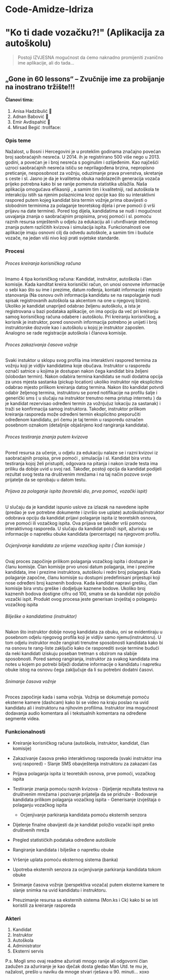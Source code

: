

# Code-Amidze-Idriza

# "Ko ti dade vozačku?!" (Aplikacija za autoškolu)
> Postoji IZVJESNA mogućnost da ćemo naknadno promijeniti zvanično ime aplikacije, ali do tada... 
##  „Gone in 60 lessons“ – Zvučnije ime za probijanje na inostrano tržište!!!
#### Članovi tima: 

1. Anisa Hadzibulić :girl:
2. Adnan Babović :boy:
3. Emir Avdispahić :boy:
4. Mirsad Begić :trollface:

### Opis teme
Nažalost, u Bosni i Hercegovini je u proteklim godinama značajno povećan broj saobraćajnih nesreća. U 2014. ih je registrirano 500 više nego u 2013. godini, a povećan je i broj nesreća s poginulim i ozlijeđenim. Kao najčešći uzroci saobraćajnih nesreća ističu se  neprilagođena brzina, nepropisno preticanje, nesposobnost za vožnju, oduzimanje prava prvenstva, skretanje s ceste i sl. 
Jasno je da je kvalitetna obuka nadolazećih generacija vozača prijeko potrebna kako bi se ranije pomenuta statistika ublažila. Naša aplikacija omogućava efikasniji , a samim tim i kvalitetniji, rad autoškola te interakciju istih sa njenim polaznicima kroz opcije kao što su interaktivni raspored putem kojeg kandidat bira termin vožnje,prima obavijesti o slobodnim terminima za polaganje teoretskog dijela i prve pomoći (i vrši prijavu na date termine).  Pored tog dijela, kandidatima se nudi i mogućnost usvajanja znanja o saobraćajnim propisima, prvoj pomoći i sl. pomoću raznih resursa smještenih u odjelu za edukaciju ali i utvrđivanje stečenog znanja putem različitih kvizova i simulacija ispita. Funkcionalnosti ove aplikacije imaju osnovni cilj da odvedu autoškole, a samim tim i buduće vozače, na jedan viši nivo koji prati svjetske standarde.

### Procesi

###### Proces kreiranja korisničkog računa
Imamo 4 tipa korisničkog računa: Kandidat, instruktor, autoškola i član komisije. Kada kanditat kreira korisnički račun, on unosi  osnovne informacije o sebi kao što su ime i prezime, datum rođenja, kontakt informacije i mjesto stanovanja (Na osnovu ovih informacija kandidatu se na raspolaganje nudi spisak registrovanih autoškola sa akcentom na one u njegovoj blizini). Ukoliko je kandidat unaprijed odabrao željenu autoškolu, a ista je registrovana u bazi podataka aplikacije, on ima opciju da već pri kreiranju samog korisničkog računa odabere i autoškolu. Pri kreiranju korisničkog, a korisnik je instruktor, pored osnovnih informacija potrebno je unijeti i broj instruktorske dozvole kao i autoškolu u kojoj je instruktor zaposlen.  Analogno se rade registracije autoškola i članova komisije.

###### Proces zakazivanja časova vožnje
Svaki instuktor u sklopu svog profila ima interaktivni raspored termina za vožnju koji je vidljiv kandidatima koje obučava. Instruktor u rasporedu označi satnice u kojima je dostupan nakon čega kandidat bira željeni (slobodan termin). Nakon odabira termina kandidatu se nudi dodatna opcija za unos mjesta sastanka (pickup location) ukoliko instruktor nije eksplicitno odabrao mjesto prilikom kreiranja datog termina. Nakon što kandidat potvrdi odabir željenog termina, instruktoru se pored notifikacije na profilu šalje i generički sms ( u slučaju na instruktor trenutno nema pristup internetu ) da je kandidat rezervisao određeni termin za vožnju(uz lokaciju za sastanak) i traži se konfirmacija samog instruktora.  Također, instruktor prilikom kreiranja rasporeda može određeni termin eksplicitno preporučiti određenom kandidatu, pri čemu je taj termin u rasporedu označen posebnom oznakom (detaljnije objašnjeno kod rangiranja kandidata).

###### Proces testiranja znanja putem kvizova
Pored resursa za učenje, u odjelu za edukaciju nalaze se i razni kvizovi iz saobraćajnih propisa, prve pomoći , simulacija i sl. Kandidat bira vrstu testiranja kojoj želi pristupiti, odgovara na pitanja i nakon izrade testa ima priliku da dobije uvid u svoj rad. Također, postoji opcija da kandidat podijeli rezultat svog testa na društvenim mrežama i na taj način pozove svoje prijatelje da se oprobaju u datom testu. 

###### Prijava za polaganje ispita (teoretski dio, prva pomoć, vozački ispit)
U slučaju da je kandidat ispunio uslove za izlazak na navedene ispite (predao je sve potrebne dokumente i izvršio sve uplate) autoškola/instruktor odobrava opciju da kandidat prijavi polaganje ispita iz teoretskih osnova, prve pomoći ili vozačkog ispita. Ova prijava se također vrši pomoću interaktivnog rasporeda. U slučaju da kandidat položi ispit, ažuriraju se informacije o napretku obuke kandidata (percentage) na njegovom profilu.

###### Ocjenjivanje kandidata za vrijeme vozačkog ispita ( Član komisije )
Ovaj proces započinje prilikom polaganja vozačkog ispita i dostupan je članu komisije. Član komisije prvo unosi datum polaganja, ime i prezime kandidata, ime i prezime instruktora, autoškolu i redni broj polaganja. Kada polaganje započne, članu komisije su dostupni predefinisani prijestupi koji nose određeni broj kaznenih bodova. Kada kandidat napravi grešku, član komisije bira vrstu greške i dodjeljuje kaznene bodove. Ukoliko broj kaznenih bodova dostigne cifru od 100, smatra se da kandidat nije položio vozački ispit. Produkt ovog procesa jeste generisan izvještaj o polaganju vozačkog ispita

###### Bilješke o kandidatima (instruktor)
Nakon što instruktor dobije novog kandidata za obuku,  oni se evidentiraju u posebnom odjelu njegovog profila koji je vidljiv samo njemu(instruktoru). U tom odjelu instruktor može rangirati trenutne sposobnosti kandidata kako bi na osnovu te rang-liste zaključio kako će rasporediti svoje termine budući da neki kandidati iziskuju poseban tretman s obzirom na slabije sposobnosti. Pored samog rangiranja, instruktor za svakog kandidata ima notes u kojem po potrebi bilježi dodatne informacije o kandidatu i napretku obuke istog na osnovu čega zaključuje da li su potrebni dodatni časovi.

###### Snimanje časova vožnje
Proces započinje kada i sama vožnja. Vožnja se dokumetuje pomoću eksterne kamere (dashcam) kako bi se video na kraju poslao na uvid kandidatu ali i instruktoru na njihovim profilima. Instruktor ima mogućnost dodavanja audio komentara ali i tekstualnih komentara na određene segmente videa.
 

### Funkcionalnosti

  -   Kreiranje korisničkog računa (autoškola, instruktor, kandidat, član komisije)
  -   Zakazivanje časova preko interaktivnog rasporeda (svaki instruktor ima svoj raspored)
        	- Slanje SMS obavještenja instruktoru za zakazani čas

  -   Prijava polaganja ispita iz teoretskih osnova, prve pomoći, vozačkog ispita
  -   Testiranje znanja pomoću raznih kvizova
	- Dijeljenje rezultata testova na društvenim mrežama i pozivanje prijatelja da se pridruže
     - Bodovanje kandidata prilikom polaganja vozačkog ispita
	- Generisanje izvještaja o polaganju vozačkog ispita
      - Ocjenjivanje parkiranja kandidata pomoću eksternih senzora
  - Dijelenje finalne obavijesti da je kandidat položio vozački ispit preko društvenih mreža
  - Pregled statističkih podataka određene autoškole
  - Rangiranje kandidata i bilješke o napretku obuke
  -  Vršenje uplata pomoću eksternog sistema (banka)
  -  Upotreba eksternih senzora za ocjenjivanje parkiranja kandidata tokom obuke
  -  Snimanje časova vožnje (perspektiva vozača) putem eksterne kamere te slanje snimka na uvid kandidatu i instruktoru.
  -  Preuzimanje resursa sa eksternih sistema (Mon.ks i Ck) kako bi se isti koristili za kreiranje rasporeda
     

### Akteri
1.	Kandidat
2.	Instruktor
3.	Autoškola
4.	Administrator
5.	Eksterni servis

P.s. Mogli smo ovaj readme ažurirati mnogo ranije ali odgovorni član zadužen za ažuriranje je kao dječak dosta gledao Man Utd.
 te mu je, nažalost, prešlo u naviku da mnoge stvari rješava u 90. minuti... xoxo



